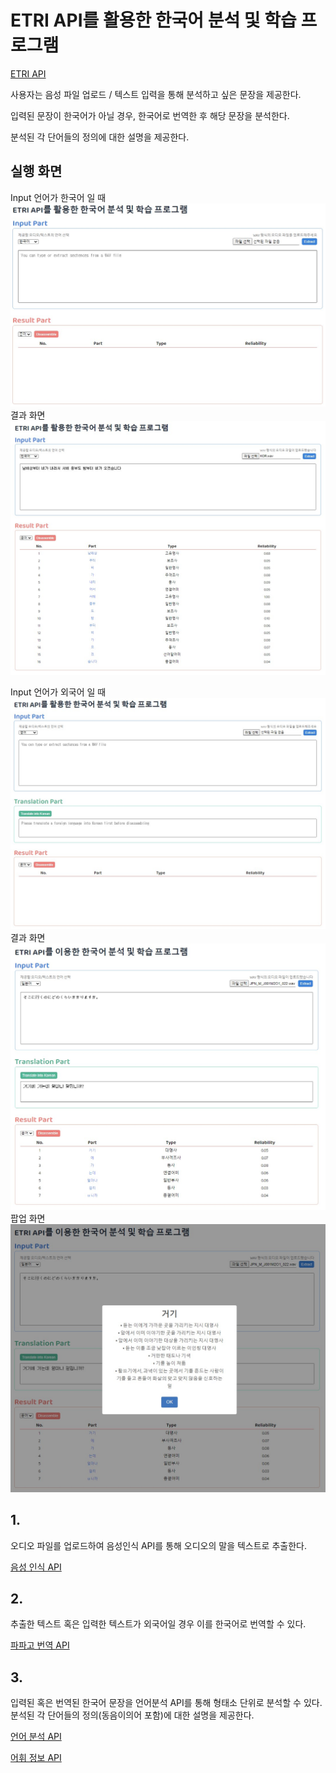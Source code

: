 # ETRI API를 활용한 한국어 분석 및 학습 프로그램

[ETRI API](http://aiopen.etri.re.kr/service_list.php)

사용자는 음성 파일 업로드 / 텍스트 입력을 통해 분석하고 싶은 문장을 제공한다.

입력된 문장이 한국어가 아닐 경우, 한국어로 번역한 후 해당 문장을 분석한다.

분석된 각 단어들의 정의에 대한 설명을 제공한다.

## 실행 화면

Input 언어가 한국어 일 때
![처음 실행 화면](readme-images/3.jpg)
결과 화면
![한국어 실행 화면](readme-images/5.jpg)

Input 언어가 외국어 일 때
![처음 실행 화면2](readme-images/4.jpg)
결과 화면
![외국어 실행 화면](readme-images/2.jpg)
팝업 화면
![팝업 화면](readme-images/1.jpg)

## 1.

오디오 파일를 업로드하여 음성인식 API를 통해 오디오의 말을 텍스트로 추출한다.

[음성 인식 API](http://aiopen.etri.re.kr/guide_recognition.php)

## 2.

추출한 텍스트 혹은 입력한 텍스트가 외국어일 경우 이를 한국어로 번역할 수 있다.

[파파고 번역 API](https://developers.naver.com/docs/papago/papago-nmt-overview.md)

## 3.

입력된 혹은 번역된 한국어 문장을 언어분석 API를 통해 형태소 단위로 분석할 수 있다. 분석된 각 단어들의 정의(동음이의어 포함)에 대한 설명을 제공한다.

[언어 분석 API](http://aiopen.etri.re.kr/guide_wiseNLU.php)

[어휘 정보 API](http://aiopen.etri.re.kr/guide_word.php)
